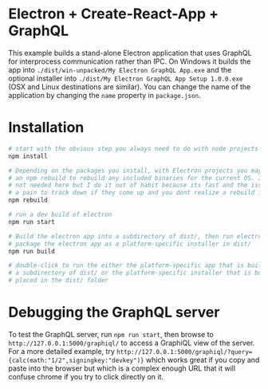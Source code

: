 # Electron + Create-React-App + GraphQL

This example builds a stand-alone Electron application that uses GraphQL for interprocess communication rather than IPC. On Windows it builds the app into `./dist/win-unpacked/My Electron GraphQL App.exe` and the optional installer into `./dist/My Electron GraphQL App Setup 1.0.0.exe` (OSX and Linux destinations are similar). You can change the name of the application by changing the `name` property in `package.json`.

# Installation

```bash
# start with the obvious step you always need to do with node projects
npm install

# Depending on the packages you install, with Electron projects you may need to do 
# an npm rebuild to rebuild any included binaries for the current OS. It's probably
# not needed here but I do it out of habit because its fast and the issues can be
# a pain to track down if they come up and you dont realize a rebuild is needed
npm rebuild

# run a dev build of electron
npm run start

# Build the electron app into a subdirectory of dist/, then run electron-packager to 
# package the electron app as a platform-specific installer in dist/
npm run build

# double-click to run the either the platform-specific app that is built into 
# a subdirectory of dist/ or the platform-specific installer that is built and 
# placed in the dist/ folder
```

# Debugging the GraphQL server

To test the GraphQL server, run `npm run start`, then browse to `http://127.0.0.1:5000/graphiql/` to access a GraphiQL view of the server. For a more detailed example, try `http://127.0.0.1:5000/graphiql/?query={calc(math:"1/2",signingkey:"devkey")}` which works great if you copy and paste into the browser but which is a complex enough URL that it will confuse chrome if you try to click directly on it.
